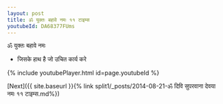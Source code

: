 ```yaml
---
layout: post
title: ॐ युक्तः बहावे नमः ११ टाइम्स
youtubeId: DA68377FUms
---
```

 
 
 ॐ युक्तः बहावे नमः  
 
 -  जिसके हाथ है जो उचित कार्य करे 
 
  
 
  
 
 
 
 
 
 


{% include youtubePlayer.html id=page.youtubeId %}
 
[Next]({{ site.baseurl }}{% link  split1/_posts/2014-08-21-ॐ दिवि सुपरवाना देवया नमः ११ टाइम्स.md%})
 
